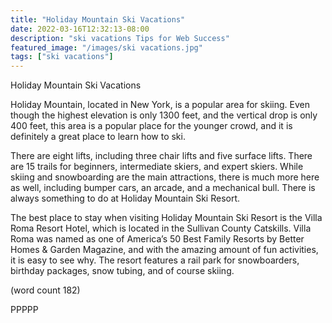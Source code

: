 ```yaml
---
title: "Holiday Mountain Ski Vacations"
date: 2022-03-16T12:32:13-08:00
description: "ski vacations Tips for Web Success"
featured_image: "/images/ski vacations.jpg"
tags: ["ski vacations"]
---
```


Holiday Mountain Ski Vacations

Holiday Mountain, located in New York, is a popular 
area for skiing. Even though the highest elevation is 
only 1300 feet, and the vertical drop is only 400 feet, 
this area is a popular place for the younger crowd, 
and it is definitely a great place to learn how to ski.

There are eight lifts, including three chair lifts and five 
surface lifts. There are 15 trails for beginners, 
intermediate skiers, and expert skiers. While skiing 
and snowboarding are the main attractions, there is 
much more here as well, including bumper cars, an 
arcade, and a mechanical bull. There is always 
something to do at Holiday Mountain Ski Resort.

The best place to stay when visiting Holiday Mountain 
Ski Resort is the Villa Roma Resort Hotel, which is 
located in the Sullivan County Catskills. Villa Roma 
was named as one of America’s 50 Best Family 
Resorts by Better Homes & Garden Magazine, and 
with the amazing amount of fun activities, it is easy 
to see why. The resort features a rail park for 
snowboarders, birthday packages, snow tubing, and 
of course skiing. 

(word count 182)

PPPPP

